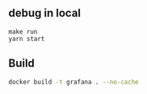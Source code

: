 ## debug in local

```
make run
yarn start
```

## Build

```bash
docker build -t grafana . --no-cache
```
